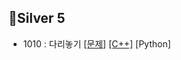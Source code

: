 
##  🥈Silver 5
- 1010 : 다리놓기 [[문제]](https://www.acmicpc.net/problem/1010) [[C++]](https://github.com/chldydgh4687/00Self-Algorithm/blob/master/BOJ/1010.md) [Python]
